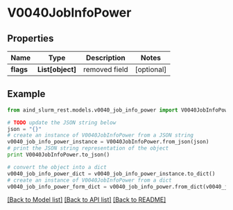 # V0040JobInfoPower


## Properties

Name | Type | Description | Notes
------------ | ------------- | ------------- | -------------
**flags** | **List[object]** | removed field | [optional] 

## Example

```python
from aind_slurm_rest.models.v0040_job_info_power import V0040JobInfoPower

# TODO update the JSON string below
json = "{}"
# create an instance of V0040JobInfoPower from a JSON string
v0040_job_info_power_instance = V0040JobInfoPower.from_json(json)
# print the JSON string representation of the object
print V0040JobInfoPower.to_json()

# convert the object into a dict
v0040_job_info_power_dict = v0040_job_info_power_instance.to_dict()
# create an instance of V0040JobInfoPower from a dict
v0040_job_info_power_form_dict = v0040_job_info_power.from_dict(v0040_job_info_power_dict)
```
[[Back to Model list]](../README.md#documentation-for-models) [[Back to API list]](../README.md#documentation-for-api-endpoints) [[Back to README]](../README.md)


